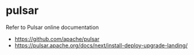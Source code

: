 # pulsar

Refer to Pulsar online documentation

* https://github.com/apache/pulsar
* https://pulsar.apache.org/docs/next/install-deploy-upgrade-landing/
